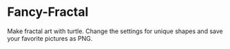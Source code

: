 # Fancy-Fractal
Make fractal art with turtle. Change the settings for unique shapes and save your favorite pictures as PNG. 
